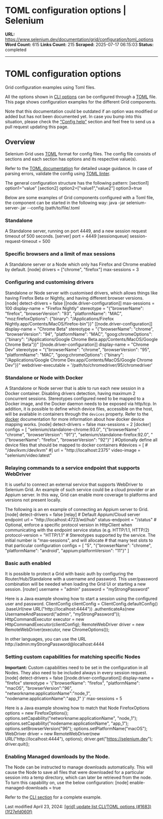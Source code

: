 # TOML configuration options | Selenium

**URL:** https://www.selenium.dev/documentation/grid/configuration/toml_options
**Word Count:** 615
**Links Count:** 215
**Scraped:** 2025-07-17 06:15:03
**Status:** completed

---

# TOML configuration options

Grid configuration examples using Toml files.

All the options shown in [CLI options](https://www.selenium.dev/documentation/grid/configuration/cli_options/) can be configured through a [TOML](https://github.com/toml-lang/toml) file. This page shows configuration examples for the different Grid components.

Note that this documentation could be outdated if an option was modified or added but has not been documented yet. In case you bump into this situation, please check the [“Config help”](https://www.selenium.dev/documentation/grid/configuration/help/) section and feel free to send us a pull request updating this page.

## Overview

Selenium Grid uses [TOML](https://github.com/toml-lang/toml) format for config files. The config file consists of sections and each section has options and its respective value\(s\).

Refer to the [TOML documentation](https://toml.io/en/) for detailed usage guidance. In case of parsing errors, validate the config using [TOML linter](https://www.toml-lint.com/).

The general configuration structure has the following pattern:               [section1]     option1="value"          [section2]     option2=["value1","value2"]     option3=true     

Below are some examples of Grid components configured with a Toml file, the component can be started in the following way:               java -jar selenium-server-<version>.jar <component> --config /path/to/file/<file-name>.toml     

### Standalone

A Standalone server, running on port 4449, and a new session request timeout of 500 seconds.               [server]     port = 4449          [sessionqueue]     session-request-timeout = 500     

### Specific browsers and a limit of max sessions

A Standalone server or a Node which only has Firefox and Chrome enabled by default.               [node]     drivers = ["chrome", "firefox"]     max-sessions = 3     

### Configuring and customising drivers

Standalone or Node server with customised drivers, which allows things like having Firefox Beta or Nightly, and having different browser versions.               [node]     detect-drivers = false     [[node.driver-configuration]]     max-sessions = 100     display-name = "Firefox Nightly"     stereotype = "{\"browserName\": \"firefox\", \"browserVersion\": \"93\", \"platformName\": \"MAC\", \"moz:firefoxOptions\": {\"binary\": \"/Applications/Firefox Nightly.app/Contents/MacOS/firefox-bin\"}}"     [[node.driver-configuration]]     display-name = "Chrome Beta"     stereotype = "{\"browserName\": \"chrome\", \"browserVersion\": \"94\", \"platformName\": \"MAC\", \"goog:chromeOptions\": {\"binary\": \"/Applications/Google Chrome Beta.app/Contents/MacOS/Google Chrome Beta\"}}"     [[node.driver-configuration]]     display-name = "Chrome Dev"     stereotype = "{\"browserName\": \"chrome\", \"browserVersion\": \"95\", \"platformName\": \"MAC\", \"goog:chromeOptions\": {\"binary\": \"/Applications/Google Chrome Dev.app/Contents/MacOS/Google Chrome Dev\"}}"     webdriver-executable = '/path/to/chromedriver/95/chromedriver'     

### Standalone or Node with Docker

A Standalone or Node server that is able to run each new session in a Docker container. Disabling drivers detection, having maximum 2 concurrent sessions. Stereotypes configured need to be mapped to a Docker image, and the Docker daemon needs to be exposed via http/tcp. In addition, it is possible to define which device files, accessible on the host, will be available in containers through the `devices` property. Refer to the [docker](https://docs.docker.com/engine/reference/commandline/run/#add-host-device-to-container---device) documentation for more information about how docker device mapping works.               [node]     detect-drivers = false     max-sessions = 2          [docker]     configs = [         "selenium/standalone-chrome:93.0", "{\"browserName\": \"chrome\", \"browserVersion\": \"91\"}",          "selenium/standalone-firefox:92.0", "{\"browserName\": \"firefox\", \"browserVersion\": \"92\"}"     ]     #Optionally define all device files that should be mapped to docker containers     #devices = [     #    "/dev/kvm:/dev/kvm"     #]     url = "http://localhost:2375"     video-image = "selenium/video:latest"     

### Relaying commands to a service endpoint that supports WebDriver

It is useful to connect an external service that supports WebDriver to Selenium Grid. An example of such service could be a cloud provider or an Appium server. In this way, Grid can enable more coverage to platforms and versions not present locally.

The following is an en example of connecting an Appium server to Grid.               [node]     detect-drivers = false          [relay]     # Default Appium/Cloud server endpoint     url = "http://localhost:4723/wd/hub"     status-endpoint = "/status"     # Optional, enforce a specific protocol version in HttpClient when communicating with the endpoint service status (e.g. HTTP/1.1, HTTP/2)     protocol-version = "HTTP/1.1"     # Stereotypes supported by the service. The initial number is "max-sessions", and will allocate      # that many test slots to that particular configuration     configs = [       "5", "{\"browserName\": \"chrome\", \"platformName\": \"android\", \"appium:platformVersion\": \"11\"}"     ]     

### Basic auth enabled

It is possible to protect a Grid with basic auth by configuring the Router/Hub/Standalone with a username and password. This user/password combination will be needed when loading the Grid UI or starting a new session.               [router]     username = "admin"     password = "myStrongPassword"     

Here is a Java example showing how to start a session using the configured user and password.               ClientConfig clientConfig = ClientConfig.defaultConfig()       .baseUrl(new URL("http://localhost:4444"))       .authenticateAs(new UsernameAndPassword("admin", "myStrongPassword"));     HttpCommandExecutor executor = new HttpCommandExecutor(clientConfig);     RemoteWebDriver driver = new RemoteWebDriver(executor, new ChromeOptions());     

In other languages, you can use the URL http://admin:myStrongPassword@localhost:4444

### Setting custom capabilities for matching specific Nodes

**Important:** Custom capabilities need to be set in the configuration in all Nodes. They also need to be included always in every session request.               [node]     detect-drivers = false          [[node.driver-configuration]]     display-name = "firefox"     stereotype = '{"browserName": "firefox", "platformName": "macOS", "browserVersion":"96", "networkname:applicationName":"node_1", "nodename:applicationName":"app_1" }'     max-sessions = 5     

Here is a Java example showing how to match that Node               FirefoxOptions options = new FirefoxOptions();     options.setCapability("networkname:applicationName", "node_1");     options.setCapability("nodename:applicationName", "app_1");     options.setBrowserVersion("96");     options.setPlatformName("macOS");     WebDriver driver = new RemoteWebDriver(new URL("http://localhost:4444"), options);     driver.get("https://selenium.dev");     driver.quit();     

### Enabling Managed downloads by the Node.

The Node can be instructed to manage downloads automatically. This will cause the Node to save all files that were downloaded for a particular session into a temp directory, which can later be retrieved from the node. To turn this capability on, use the below configuration:               [node]     enable-managed-downloads = true     

Refer to the [CLI section](https://www.selenium.dev/documentation/grid/configuration/cli_options/#enabling-managed-downloads-by-the-node) for a complete example.

Last modified April 23, 2024: [\[grid\] update list CLI/TOML options \(\#1683\) \(1f27efd060f\)](https://github.com/SeleniumHQ/seleniumhq.github.io/commit/1f27efd060fbacdd93b29416182faa8636bd6604)